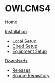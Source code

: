 # OWLCMS4
[Home](index.md)

[Installation]()

+	[Local Setup](LocalSetup.md)
+	[Cloud Setup](Heroku.md)
+	[Equipment Setup](EquipmentSetup.md)

[Downloads]()

+	[Releases](https://github.com/jflamy/owlcms4/releases)
+	[Source Repository](https://github.com/jflamy/owlcms4)
